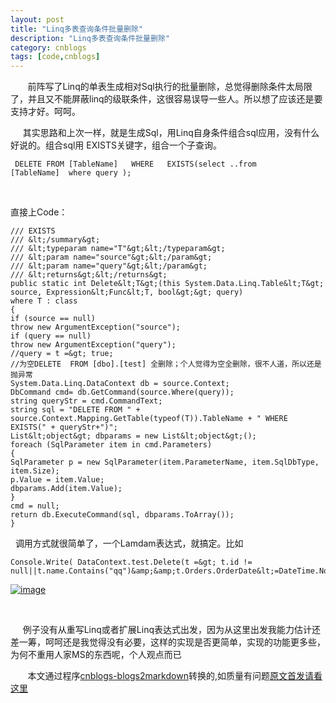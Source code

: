 ```yaml
---
layout: post
title: "Linq多表查询条件批量删除"
description: "Linq多表查询条件批量删除"
category: cnblogs
tags: [code,cnblogs]
---
```

&nbsp;&nbsp;&nbsp;&nbsp;&nbsp;&nbsp; 前阵写了Linq的单表生成相对Sql执行的批量删除，总觉得删除条件太局限了，并且又不能屏蔽linq的级联条件，这很容易误导一些人。所以想了应该还是要支持才好。呵呵。

&nbsp;&nbsp;&nbsp;&nbsp; 其实思路和上次一样，就是生成Sql，用Linq自身条件组合sql应用，没有什么好说的。组合sql用 EXISTS关键字，组合一个子查询。

	 DELETE FROM [TableName]   WHERE   EXISTS(select ..from 		[TableName]  where query );

&nbsp;

直接上Code：

 	/// EXISTS
    /// &lt;/summary&gt;
    /// &lt;typeparam name="T"&gt;&lt;/typeparam&gt;
    /// &lt;param name="source"&gt;&lt;/param&gt;
    /// &lt;param name="query"&gt;&lt;/param&gt;
    /// &lt;returns&gt;&lt;/returns&gt;
    public static int Delete&lt;T&gt;(this System.Data.Linq.Table&lt;T&gt; source, Expression&lt;Func&lt;T, bool&gt;&gt; query)
    where T : class
    {
    if (source == null)
    throw new ArgumentException("source");
    if (query == null)
    throw new ArgumentException("query");
    //query = t =&gt; true;
    //为空DELETE  FROM [dbo].[test] 全删除；个人觉得为空全删除，很不人道，所以还是抛异常
    System.Data.Linq.DataContext db = source.Context;
    DbCommand cmd= db.GetCommand(source.Where(query));
    string queryStr = cmd.CommandText;
    string sql = "DELETE FROM " + source.Context.Mapping.GetTable(typeof(T)).TableName + " WHERE   EXISTS(" + queryStr+")";
    List&lt;object&gt; dbparams = new List&lt;object&gt;();
    foreach (SqlParameter item in cmd.Parameters)
    {
    SqlParameter p = new SqlParameter(item.ParameterName, item.SqlDbType, item.Size);
    p.Value = item.Value;
    dbparams.Add(item.Value);
    }
    cmd = null;
    return db.ExecuteCommand(sql, dbparams.ToArray());
    }
&nbsp; 调用方式就很简单了，一个Lamdam表达式，就搞定。比如

	Console.Write( DataContext.test.Delete(t =&gt; t.id != null||t.name.Contains("qq")&amp;&amp;t.Orders.OrderDate&lt;=DateTime.Now));

[![image](http://images.cnblogs.com/cnblogs_com/whitewolf/WindowsLiveWriter/Linq_138F4/image_thumb.png "image")](http://images.cnblogs.com/cnblogs_com/whitewolf/WindowsLiveWriter/Linq_138F4/image_2.png) 

&nbsp;

&nbsp;&nbsp;&nbsp;&nbsp; 例子没有从重写Linq或者扩展Linq表达式出发，因为从这里出发我能力估计还差一筹，呵呵还是我觉得没有必要，这样的实现是否更简单，实现的功能更多些，为何不重用人家MS的东西呢，个人观点而已

&nbsp;&nbsp;&nbsp;&nbsp;&nbsp;&nbsp;&nbsp;本文通过程序[cnblogs-blogs2markdown](https://github.com/greengerong/cnblogs-blogs2markdown "cnblogs-blogs2markdown")转换的,如质量有问题[原文首发请看这里](http://www.cnblogs.com/whitewolf/archive/2010/09/15/1826624.html "原文首发")